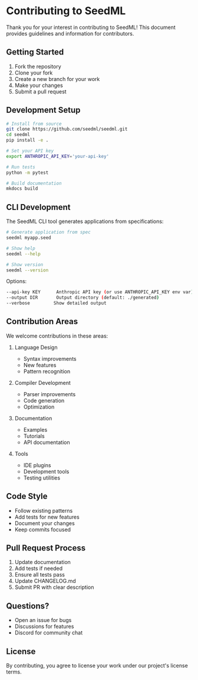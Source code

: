# Contributing to SeedML

Thank you for your interest in contributing to SeedML! This document provides guidelines and information for contributors.

## Getting Started

1. Fork the repository
2. Clone your fork
3. Create a new branch for your work
4. Make your changes
5. Submit a pull request

## Development Setup

```bash
# Install from source
git clone https://github.com/seedml/seedml.git
cd seedml
pip install -e .

# Set your API key
export ANTHROPIC_API_KEY='your-api-key'

# Run tests
python -m pytest

# Build documentation
mkdocs build
```

## CLI Development

The SeedML CLI tool generates applications from specifications:

```bash
# Generate application from spec
seedml myapp.seed

# Show help
seedml --help

# Show version
seedml --version
```

Options:
```bash
--api-key KEY      Anthropic API key (or use ANTHROPIC_API_KEY env var)
--output DIR       Output directory (default: ./generated)
--verbose         Show detailed output
```

## Contribution Areas

We welcome contributions in these areas:

1. Language Design
   - Syntax improvements
   - New features
   - Pattern recognition

2. Compiler Development
   - Parser improvements
   - Code generation
   - Optimization

3. Documentation
   - Examples
   - Tutorials
   - API documentation

4. Tools
   - IDE plugins
   - Development tools
   - Testing utilities

## Code Style

- Follow existing patterns
- Add tests for new features
- Document your changes
- Keep commits focused

## Pull Request Process

1. Update documentation
2. Add tests if needed
3. Ensure all tests pass
4. Update CHANGELOG.md
5. Submit PR with clear description

## Questions?

- Open an issue for bugs
- Discussions for features
- Discord for community chat

## License

By contributing, you agree to license your work under our project's license terms.

